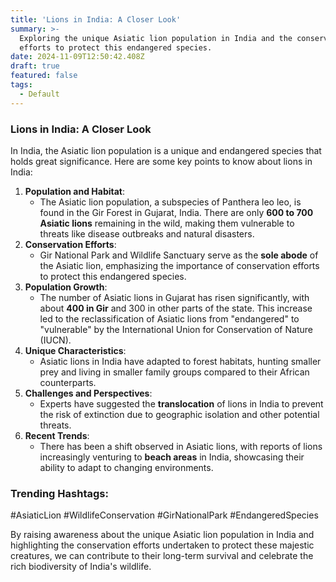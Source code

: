 ```yaml
---
title: 'Lions in India: A Closer Look'
summary: >-
  Exploring the unique Asiatic lion population in India and the conservation
  efforts to protect this endangered species.
date: 2024-11-09T12:50:42.408Z
draft: true
featured: false
tags:
  - Default
---
```


### Lions in India: A Closer Look

In India, the Asiatic lion population is a unique and endangered species that holds great significance. Here are some key points to know about lions in India:

1. **Population and Habitat**:
   * The Asiatic lion population, a subspecies of Panthera leo leo, is found in the Gir Forest in Gujarat, India. There are only **600 to 700 Asiatic lions** remaining in the wild, making them vulnerable to threats like disease outbreaks and natural disasters.
2. **Conservation Efforts**:
   * Gir National Park and Wildlife Sanctuary serve as the **sole abode** of the Asiatic lion, emphasizing the importance of conservation efforts to protect this endangered species.
3. **Population Growth**:
   * The number of Asiatic lions in Gujarat has risen significantly, with about **400 in Gir** and 300 in other parts of the state. This increase led to the reclassification of Asiatic lions from "endangered" to "vulnerable" by the International Union for Conservation of Nature (IUCN).
4. **Unique Characteristics**:
   * Asiatic lions in India have adapted to forest habitats, hunting smaller prey and living in smaller family groups compared to their African counterparts.
5. **Challenges and Perspectives**:
   * Experts have suggested the **translocation** of lions in India to prevent the risk of extinction due to geographic isolation and other potential threats.
6. **Recent Trends**:
   * There has been a shift observed in Asiatic lions, with reports of lions increasingly venturing to **beach areas** in India, showcasing their ability to adapt to changing environments.

### Trending Hashtags:

\#AsiaticLion #WildlifeConservation #GirNationalPark #EndangeredSpecies

By raising awareness about the unique Asiatic lion population in India and highlighting the conservation efforts undertaken to protect these majestic creatures, we can contribute to their long-term survival and celebrate the rich biodiversity of India's wildlife.
